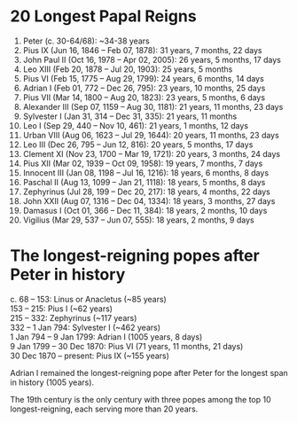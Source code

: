 # 20 Longest Papal Reigns  
  
1. Peter (c. 30-64/68): \~34-38 years  
2. Pius IX (Jun 16, 1846 – Feb 07, 1878): 31 years, 7 months, 22 days  
3. John Paul II (Oct 16, 1978 – Apr 02, 2005): 26 years, 5 months, 17 days  
4. Leo XIII (Feb 20, 1878 – Jul 20, 1903): 25 years, 5 months  
5. Pius VI (Feb 15, 1775 – Aug 29, 1799): 24 years, 6 months, 14 days  
6. Adrian I (Feb 01, 772 – Dec 26, 795): 23 years, 10 months, 25 days  
7. Pius VII (Mar 14, 1800 – Aug 20, 1823): 23 years, 5 months, 6 days  
8. Alexander III (Sep 07, 1159 – Aug 30, 1181): 21 years, 11 months, 23 days  
9. Sylvester I (Jan 31, 314 – Dec 31, 335): 21 years, 11 months  
10. Leo I (Sep 29, 440 – Nov 10, 461): 21 years, 1 months, 12 days  
11. Urban VIII (Aug 06, 1623 – Jul 29, 1644): 20 years, 11 months, 23 days  
12. Leo III (Dec 26, 795 – Jun 12, 816): 20 years, 5 months, 17 days  
13. Clement XI (Nov 23, 1700 – Mar 19, 1721): 20 years, 3 months, 24 days  
14. Pius XII (Mar 02, 1939 – Oct 09, 1958): 19 years, 7 months, 7 days  
15. Innocent III (Jan 08, 1198 – Jul 16, 1216): 18 years, 6 months, 8 days  
16. Paschal II (Aug 13, 1099 – Jan 21, 1118): 18 years, 5 months, 8 days  
17. Zephyrinus (Jul 28, 199 – Dec 20, 217): 18 years, 4 months, 22 days  
18. John XXII (Aug 07, 1316 – Dec 04, 1334): 18 years, 3 months, 27 days  
19. Damasus I (Oct 01, 366 – Dec 11, 384): 18 years, 2 months, 10 days  
20. Vigilius (Mar 29, 537 – Jun 07, 555): 18 years, 2 months, 9 days  
  
# The longest-reigning popes after Peter in history  
  
c. 68 – 153: Linus or Anacletus (\~85 years)  
153 – 215: Pius I (\~62 years)  
215 – 332: Zephyrinus (\~117 years)  
332 – 1 Jan 794: Sylvester I (\~462 years)  
1 Jan 794 – 9 Jan 1799: Adrian I (1005 years, 8 days)  
9 Jan 1799 – 30 Dec 1870: Pius VI (71 years, 11 months, 21 days)  
30 Dec 1870 – present: Pius IX (\~155 years)  
  
Adrian I remained the longest-reigning pope after Peter for the longest span in history (1005 years).  
  
The 19th century is the only century with three popes among the top 10 longest-reigning, each serving more than 20 years.  

